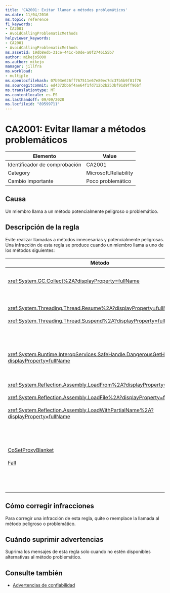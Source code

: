 ```yaml
---
title: 'CA2001: Evitar llamar a métodos problemáticos'
ms.date: 11/04/2016
ms.topic: reference
f1_keywords:
- CA2001
- AvoidCallingProblematicMethods
helpviewer_keywords:
- CA2001
- AvoidCallingProblematicMethods
ms.assetid: 19db8edb-31ce-441c-b0de-a0f2746155b7
author: mikejo5000
ms.author: mikejo
manager: jillfra
ms.workload:
- multiple
ms.openlocfilehash: 07b93e626ff767511e67e80ec7dc37b5b9f81f76
ms.sourcegitcommit: ed4372bb6f4ae64f1fd712b2b253bf91d9ff96bf
ms.translationtype: MT
ms.contentlocale: es-ES
ms.lasthandoff: 09/09/2020
ms.locfileid: "89599711"
---
```

# <a name="ca2001-avoid-calling-problematic-methods"></a>CA2001: Evitar llamar a métodos problemáticos

|Elemento|Value|
|-|-|
|Identificador de comprobación|CA2001|
|Category|Microsoft.Reliability|
|Cambio importante|Poco problemático|

## <a name="cause"></a>Causa

Un miembro llama a un método potencialmente peligroso o problemático.

## <a name="rule-description"></a>Descripción de la regla

Evite realizar llamadas a métodos innecesarias y potencialmente peligrosas. Una infracción de esta regla se produce cuando un miembro llama a uno de los métodos siguientes:

|Método|Descripción|
|------------|-----------------|
|<xref:System.GC.Collect%2A?displayProperty=fullName>|Llamando a GC. Collect puede afectar significativamente al rendimiento de la aplicación y rara vez es necesario. Para obtener más información, consulte la entrada de blog sobre el [rendimiento de rico mariani's performance](/archive/blogs/ricom/when-to-call-gc-collect) en MSDN.|
|<xref:System.Threading.Thread.Resume%2A?displayProperty=fullName><br /><br /><xref:System.Threading.Thread.Suspend%2A?displayProperty=fullName>|Thread. Suspend y Thread. resume están en desuso debido a su comportamiento imprevisible.  Use otras clases en el <xref:System.Threading> espacio de nombres, como <xref:System.Threading.Monitor> , <xref:System.Threading.Mutex> y <xref:System.Threading.Semaphore> , para sincronizar los subprocesos o proteger los recursos.|
|<xref:System.Runtime.InteropServices.SafeHandle.DangerousGetHandle%2A?displayProperty=fullName>|El `DangerousGetHandle` método supone un riesgo para la seguridad porque puede devolver un identificador no válido. Para obtener más información sobre cómo usar el `DangerousGetHandle` método de forma segura, vea los <xref:System.Runtime.InteropServices.SafeHandle.DangerousAddRef%2A> <xref:System.Runtime.InteropServices.SafeHandle.DangerousRelease%2A> métodos y.|
|<xref:System.Reflection.Assembly.LoadFrom%2A?displayProperty=fullName><br /><br /><xref:System.Reflection.Assembly.LoadFile%2A?displayProperty=fullName><br /><br /><xref:System.Reflection.Assembly.LoadWithPartialName%2A?displayProperty=fullName>|Estos métodos pueden cargar ensamblados desde ubicaciones inesperadas. Por ejemplo, vea [las entradas de](/archive/blogs/suzcook/loadfile-vs-loadfrom) blog sobre las notas de .net CLR de Suzanne Cook, y la elección de [un contexto de enlace](/archive/blogs/suzcook/choosing-a-binding-context) para obtener información sobre los métodos que cargan los ensamblados.|
|[CoSetProxyBlanket](/windows/win32/api/combaseapi/nf-combaseapi-cosetproxyblanket)<br /><br />[Fall](/windows/win32/api/combaseapi/nf-combaseapi-coinitializesecurity)|En el momento en que el código de usuario empieza a ejecutarse en un proceso administrado, es demasiado tarde para llamar de forma confiable `CoSetProxyBlanket` . El Common Language Runtime (CLR) realiza acciones de inicialización que pueden impedir que los usuarios P/Invoke se ejecuten correctamente.<br /><br />Si tiene que llamar a `CoSetProxyBlanket` para una aplicación administrada, se recomienda que inicie el proceso con un ejecutable de código nativo (C++), llame a `CoSetProxyBlanket` en el código nativo y, a continuación, inicie la aplicación de código administrado en proceso. (Asegúrese de especificar un número de versión en tiempo de ejecución).|

## <a name="how-to-fix-violations"></a>Cómo corregir infracciones

Para corregir una infracción de esta regla, quite o reemplace la llamada al método peligroso o problemático.

## <a name="when-to-suppress-warnings"></a>Cuándo suprimir advertencias

Suprima los mensajes de esta regla solo cuando no estén disponibles alternativas al método problemático.

## <a name="see-also"></a>Consulte también

- [Advertencias de confiabilidad](../code-quality/reliability-warnings.md)
